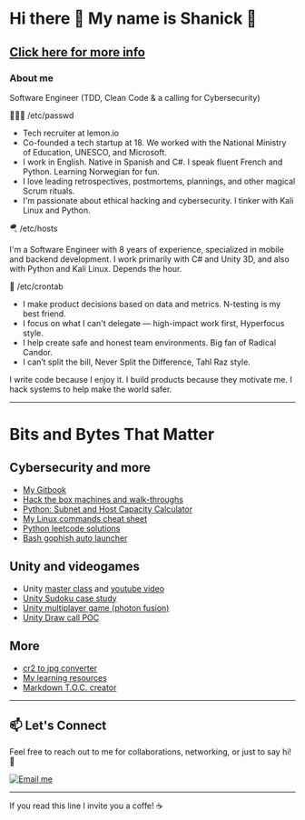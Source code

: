 # Hi there 👋 My name is Shanick 🚀 

## [Click here for more info](https://linktr.ee/shanick)

### About me 

Software Engineer (TDD, Clean Code & a calling for Cybersecurity)

🧑🏼‍💻 /etc/passwd
- Tech recruiter at lemon.io
- Co-founded a tech startup at 18. We worked with the National Ministry of Education, UNESCO, and Microsoft.
- I work in English. Native in Spanish and C#. I speak fluent French and Python. Learning Norwegian for fun.
- I love leading retrospectives, postmortems, plannings, and other magical Scrum rituals.
- I'm passionate about ethical hacking and cybersecurity. I tinker with Kali Linux and Python.


🪂 /etc/hosts

I'm a Software Engineer with 8 years of experience, specialized in mobile and backend development.
I work primarily with C# and Unity 3D, and also with Python and Kali Linux. Depends the hour.

🏁 /etc/crontab
+ I make product decisions based on data and metrics. N-testing is my best friend.
+ I focus on what I can't delegate — high-impact work first, Hyperfocus style.
+ I help create safe and honest team environments. Big fan of Radical Candor.
+ I can’t split the bill, Never Split the Difference, Tahl Raz style.

I write code because I enjoy it. I build products because they motivate me. I hack systems to help make the world safer.

---

# Bits and Bytes That Matter

## Cybersecurity and more
- [My Gitbook](https://shanicks-organization.gitbook.io/hello-sudo)
- [Hack the box machines and walk-throughs](https://github.com/shanickcuello/hack-the-box-machines)
- [Python: Subnet and Host Capacity Calculator](https://gist.github.com/shanickcuello/ad6728f04bcc7bc4785d921ba8d345b7)
- [My Linux commands cheat sheet](https://github.com/shanickcuello/linux-commands-cheat-sheet)
- [Python leetcode solutions](https://github.com/shanickcuello/LeetCodeSolutions)
- [Bash gophish auto launcher](https://github.com/shanickcuello/gophish-autolauncher)
  

## Unity and videogames
- Unity [master class](https://github.com/shanickcuello/taller-unity-mouredev) and [youtube video](https://www.youtube.com/watch?v=9Jn8pQ9fKYA)
- [Unity Sudoku case study](https://github.com/shanickcuello/sudoku-homa-case-study)
- [Unity multiplayer game (photon fusion)](https://github.com/shanickcuello/Vidar)
- [Unity Draw call POC](https://github.com/shanickcuello/unity-drawcall-test)

## More
- [cr2 to jpg converter](https://github.com/shanickcuello/cr2-to-jpg-converter)
- [My learning resources](https://github.com/shanickcuello/learning-resources)
- [Markdown T.O.C. creator](https://github.com/shanickcuello/markdown-toc-creator)

---

## 📫 Let's Connect

Feel free to reach out to me for collaborations, networking, or just to say hi! 👋

[![Email me](https://img.shields.io/badge/Email%20me-0078D4?style=for-the-badge&logo=microsoft-outlook&logoColor=white)](mailto:shanickgauthier@gmail.com)

---

If you read this line I invite you a coffe! ☕
